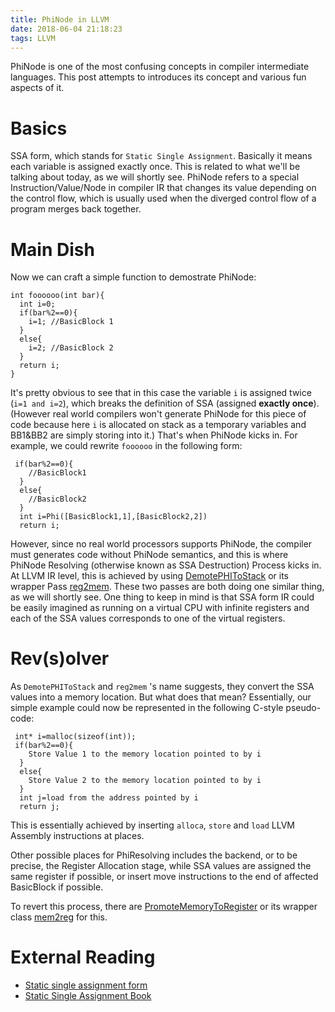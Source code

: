 ```yaml
---
title: PhiNode in LLVM
date: 2018-06-04 21:18:23
tags: LLVM
---
```


PhiNode is one of the most confusing concepts in compiler intermediate languages. This post attempts to introduces its concept and various fun aspects of it.
<!-- more -->
# Basics
SSA form, which stands for ``Static Single Assignment``. Basically it means each variable is assigned exactly once. This is related to what we'll be talking about today, as we will shortly see.
PhiNode refers to a special Instruction/Value/Node in compiler IR that changes its value depending on the control flow, which is usually used when the diverged control flow of a program merges back together.

# Main Dish
Now we can craft a simple function to demostrate PhiNode:   

````
int foooooo(int bar){
  int i=0;
  if(bar%2==0){
    i=1; //BasicBlock 1
  }
  else{
    i=2; //BasicBlock 2
  }
  return i;
}
````
It's pretty obvious to see that in this case the variable ``i`` is assigned twice (``i=1 and i=2``), which breaks the definition of SSA (assigned **exactly once**). (However real world compilers won't generate PhiNode for this piece of code because here ``i`` is allocated on stack as a temporary variables and BB1&BB2 are simply storing into it.)
That's when PhiNode kicks in. For example, we could rewrite ``foooooo`` in the following form:

````
 if(bar%2==0){
    //BasicBlock1
  }
  else{
    //BasicBlock2
  }
  int i=Phi([BasicBlock1,1],[BasicBlock2,2])
  return i;
````

However, since no real world processors supports PhiNode, the compiler must generates code without PhiNode semantics, and this is where PhiNode Resolving (otherwise known as SSA Destruction) Process kicks in.   
At LLVM IR level, this is achieved by using [DemotePHIToStack](https://github.com/llvm-mirror/llvm/blob/master/lib/Transforms/Utils/DemoteRegToStack.cpp#L109) or its wrapper Pass [reg2mem](https://github.com/llvm-mirror/llvm/blob/master/lib/Transforms/Scalar/Reg2Mem.cpp). These two passes are both doing one similar thing, as we will shortly see. One thing to keep in mind is that SSA form IR could be easily imagined as running on a virtual CPU with infinite registers and each of the SSA values corresponds to one of the virtual registers.

# Rev(s)olver
As ``DemotePHIToStack`` and ``reg2mem`` 's name suggests, they convert the SSA values into a memory location. But what does that mean? Essentially, our simple example could now be represented in the following C-style pseudo-code:   

````
 int* i=malloc(sizeof(int));
 if(bar%2==0){
	Store Value 1 to the memory location pointed to by i
  }
  else{
    Store Value 2 to the memory location pointed to by i
  }
  int j=load from the address pointed by i
  return j;
````
This is essentially achieved by inserting ``alloca``, ``store`` and ``load`` LLVM Assembly instructions at places.

Other possible places for PhiResolving includes the backend, or to be precise, the Register Allocation stage, while SSA values are assigned the same register if possible, or insert move instructions to the end of affected BasicBlock if possible.

To revert this process, there are [PromoteMemoryToRegister](https://github.com/llvm-mirror/llvm/blob/master/lib/Transforms/Utils/PromoteMemoryToRegister.cpp) or its wrapper class [mem2reg](https://github.com/llvm-mirror/llvm/blob/master/lib/Transforms/Utils/Mem2Reg.cpp) for this.

# External Reading
- [Static single assignment form](https://en.wikipedia.org/wiki/Static_single_assignment_form)
- [Static Single Assignment Book](http://ssabook.gforge.inria.fr/latest/book.pdf)
